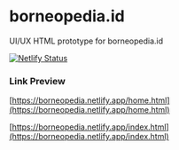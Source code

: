 # borneopedia.id

UI/UX HTML prototype for borneopedia.id

[![Netlify Status](https://api.netlify.com/api/v1/badges/f94e898f-f01b-4823-b232-986ae4c47f0a/deploy-status)](https://app.netlify.com/sites/borneopedia/deploys)

### Link Preview

[https://borneopedia.netlify.app/home.html](https://borneopedia.netlify.app/home.html) 

[https://borneopedia.netlify.app/index.html](https://borneopedia.netlify.app/index.html) 
